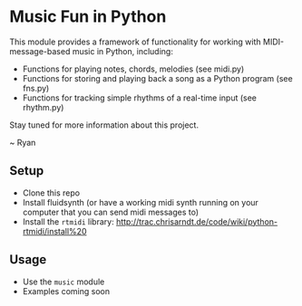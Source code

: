 Music Fun in Python
===================

This module provides a framework of functionality for working
with MIDI-message-based music in Python, including:

* Functions for playing notes, chords, melodies (see midi.py)
* Functions for storing and playing back a song as a Python program (see fns.py)
* Functions for tracking simple rhythms of a real-time input (see rhythm.py)

Stay tuned for more information about this project.

~ Ryan


Setup
-----

* Clone this repo
* Install fluidsynth (or have a working midi synth running on your computer that you can send midi messages to)
* Install the `rtmidi` library: http://trac.chrisarndt.de/code/wiki/python-rtmidi/install%20

Usage
--------
* Use the `music` module
* Examples coming soon

